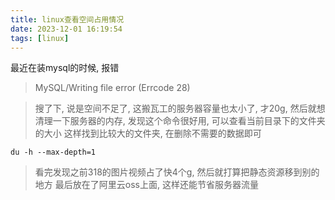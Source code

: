 ```yaml
---
title: linux查看空间占用情况
date: 2023-12-01 16:19:54
tags: [linux]
---
```


最近在装mysql的时候, 报错
> MySQL/Writing file error (Errcode 28)

> 搜了下, 说是空间不足了, 这搬瓦工的服务器容量也太小了, 才20g, 然后就想
> 清理一下服务器的内存, 发现这个命令很好用, 可以查看当前目录下的文件夹的大小
> 这样找到比较大的文件夹, 在删除不需要的数据即可

```shell
du -h --max-depth=1
```

> 看完发现之前318的图片视频占了快4个g, 然后就打算把静态资源移到别的地方
> 最后放在了阿里云oss上面, 这样还能节省服务器流量